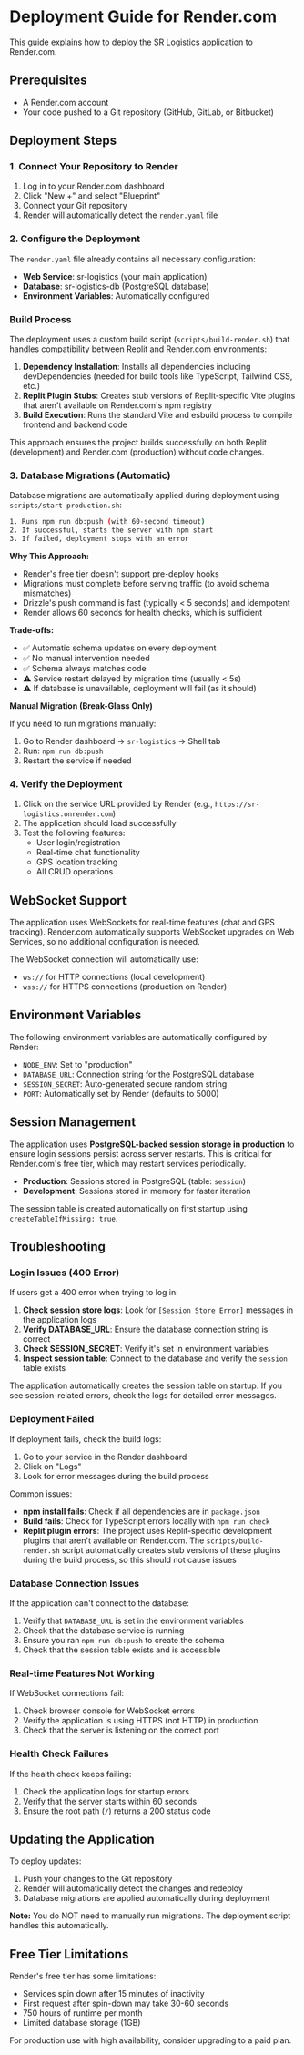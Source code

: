 # Deployment Guide for Render.com

This guide explains how to deploy the SR Logistics application to Render.com.

## Prerequisites

- A Render.com account
- Your code pushed to a Git repository (GitHub, GitLab, or Bitbucket)

## Deployment Steps

### 1. Connect Your Repository to Render

1. Log in to your Render.com dashboard
2. Click "New +" and select "Blueprint"
3. Connect your Git repository
4. Render will automatically detect the `render.yaml` file

### 2. Configure the Deployment

The `render.yaml` file already contains all necessary configuration:
- **Web Service**: sr-logistics (your main application)
- **Database**: sr-logistics-db (PostgreSQL database)
- **Environment Variables**: Automatically configured

### Build Process

The deployment uses a custom build script (`scripts/build-render.sh`) that handles compatibility between Replit and Render.com environments:

1. **Dependency Installation**: Installs all dependencies including devDependencies (needed for build tools like TypeScript, Tailwind CSS, etc.)
2. **Replit Plugin Stubs**: Creates stub versions of Replit-specific Vite plugins that aren't available on Render.com's npm registry
3. **Build Execution**: Runs the standard Vite and esbuild process to compile frontend and backend code

This approach ensures the project builds successfully on both Replit (development) and Render.com (production) without code changes.

### 3. Database Migrations (Automatic)

Database migrations are automatically applied during deployment using `scripts/start-production.sh`:

```bash
1. Runs npm run db:push (with 60-second timeout)
2. If successful, starts the server with npm start
3. If failed, deployment stops with an error
```

**Why This Approach:**
- Render's free tier doesn't support pre-deploy hooks
- Migrations must complete before serving traffic (to avoid schema mismatches)
- Drizzle's push command is fast (typically < 5 seconds) and idempotent
- Render allows 60 seconds for health checks, which is sufficient

**Trade-offs:**
- ✅ Automatic schema updates on every deployment
- ✅ No manual intervention needed
- ✅ Schema always matches code
- ⚠️ Service restart delayed by migration time (usually < 5s)
- ⚠️ If database is unavailable, deployment will fail (as it should)

**Manual Migration (Break-Glass Only)**

If you need to run migrations manually:

1. Go to Render dashboard → `sr-logistics` → Shell tab
2. Run: `npm run db:push`
3. Restart the service if needed

### 4. Verify the Deployment

1. Click on the service URL provided by Render (e.g., `https://sr-logistics.onrender.com`)
2. The application should load successfully
3. Test the following features:
   - User login/registration
   - Real-time chat functionality
   - GPS location tracking
   - All CRUD operations

## WebSocket Support

The application uses WebSockets for real-time features (chat and GPS tracking). Render.com automatically supports WebSocket upgrades on Web Services, so no additional configuration is needed.

The WebSocket connection will automatically use:
- `ws://` for HTTP connections (local development)
- `wss://` for HTTPS connections (production on Render)

## Environment Variables

The following environment variables are automatically configured by Render:

- `NODE_ENV`: Set to "production"
- `DATABASE_URL`: Connection string for the PostgreSQL database
- `SESSION_SECRET`: Auto-generated secure random string
- `PORT`: Automatically set by Render (defaults to 5000)

## Session Management

The application uses **PostgreSQL-backed session storage in production** to ensure login sessions persist across server restarts. This is critical for Render.com's free tier, which may restart services periodically.

- **Production**: Sessions stored in PostgreSQL (table: `session`)
- **Development**: Sessions stored in memory for faster iteration

The session table is created automatically on first startup using `createTableIfMissing: true`.

## Troubleshooting

### Login Issues (400 Error)

If users get a 400 error when trying to log in:

1. **Check session store logs**: Look for `[Session Store Error]` messages in the application logs
2. **Verify DATABASE_URL**: Ensure the database connection string is correct
3. **Check SESSION_SECRET**: Verify it's set in environment variables
4. **Inspect session table**: Connect to the database and verify the `session` table exists

The application automatically creates the session table on startup. If you see session-related errors, check the logs for detailed error messages.

### Deployment Failed

If deployment fails, check the build logs:
1. Go to your service in the Render dashboard
2. Click on "Logs"
3. Look for error messages during the build process

Common issues:
- **npm install fails**: Check if all dependencies are in `package.json`
- **Build fails**: Check for TypeScript errors locally with `npm run check`
- **Replit plugin errors**: The project uses Replit-specific development plugins that aren't available on Render.com. The `scripts/build-render.sh` script automatically creates stub versions of these plugins during the build process, so this should not cause issues

### Database Connection Issues

If the application can't connect to the database:
1. Verify that `DATABASE_URL` is set in the environment variables
2. Check that the database service is running
3. Ensure you ran `npm run db:push` to create the schema
4. Check that the session table exists and is accessible

### Real-time Features Not Working

If WebSocket connections fail:
1. Check browser console for WebSocket errors
2. Verify the application is using HTTPS (not HTTP) in production
3. Check that the server is listening on the correct port

### Health Check Failures

If the health check keeps failing:
1. Check the application logs for startup errors
2. Verify that the server starts within 60 seconds
3. Ensure the root path (`/`) returns a 200 status code

## Updating the Application

To deploy updates:

1. Push your changes to the Git repository
2. Render will automatically detect the changes and redeploy
3. Database migrations are applied automatically during deployment

**Note:** You do NOT need to manually run migrations. The deployment script handles this automatically.

## Free Tier Limitations

Render's free tier has some limitations:
- Services spin down after 15 minutes of inactivity
- First request after spin-down may take 30-60 seconds
- 750 hours of runtime per month
- Limited database storage (1GB)

For production use with high availability, consider upgrading to a paid plan.
